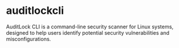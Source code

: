 # auditlockcli
 AuditLock CLI is a command-line security scanner for Linux systems, designed to help users identify potential security vulnerabilities and misconfigurations. 
